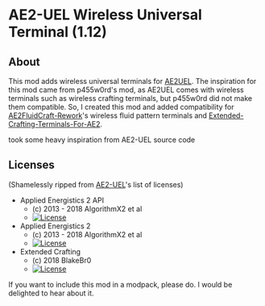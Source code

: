 # AE2-UEL Wireless Universal Terminal (1.12)


## About
This mod adds wireless universal terminals for [AE2UEL](https://github.com/AE2-UEL/Applied-Energistics-2). The inspiration for this mod came from p455w0rd's mod, as AE2UEL comes with wireless terminals such as wireless crafting terminals, but p455w0rd did not make them compatible. So, I created this mod and added compatibility for [AE2FluidCraft-Rework](https://github.com/Circulate233/AE2FluidCraft-Rework)'s wireless fluid pattern terminals and [Extended-Crafting-Terminals-For-AE2](https://github.com/0xC4DE/Extended-Crafting-Terminals-For-AE2).

took some heavy inspiration from AE2-UEL source code


## Licenses
(Shamelessly ripped from [AE2-UEL](https://github.com/AE2-UEL/Applied-Energistics-2/blob/master/README.md#license)'s list of licenses)
* Applied Energistics 2 API
    - (c) 2013 - 2018 AlgorithmX2 et al
    - [![License](https://img.shields.io/badge/License-MIT-red.svg?style=flat-square)](http://opensource.org/licenses/MIT)
* Applied Energistics 2
    - (c) 2013 - 2018 AlgorithmX2 et al
    - [![License](https://img.shields.io/badge/License-LGPLv3-blue.svg?style=flat-square)](https://raw.githubusercontent.com/AppliedEnergistics/Applied-Energistics-2/rv2/LICENSE)
* Extended Crafting
    - (c) 2018 BlakeBr0
    - [![License](https://img.shields.io/badge/license-MIT-blue?style=flat-square)](https://github.com/BlakeBr0/ExtendedCrafting/blob/1.21/LICENSE)

If you want to include this mod in a modpack, please do. I would be delighted to hear about it.